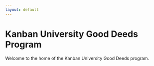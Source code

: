 ```yaml
---
layout: default
---
```


# Kanban University Good Deeds Program

Welcome to the home of the Kanban University Good Deeds program.

